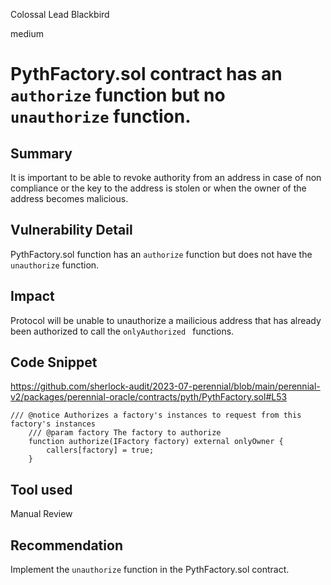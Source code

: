 Colossal Lead Blackbird

medium

# PythFactory.sol contract has an `authorize` function but no `unauthorize` function.
## Summary
It is important to be able to revoke authority from an address in case of non compliance or the key to the address is stolen or when the owner of the address becomes malicious.

## Vulnerability Detail
PythFactory.sol function has an `authorize` function but does not have the `unauthorize` function.

## Impact
Protocol will be unable to unauthorize a mailicious address that has already been authorized to call the `onlyAuthorized ` functions.

## Code Snippet
https://github.com/sherlock-audit/2023-07-perennial/blob/main/perennial-v2/packages/perennial-oracle/contracts/pyth/PythFactory.sol#L53

```solidity
/// @notice Authorizes a factory's instances to request from this factory's instances
    /// @param factory The factory to authorize
    function authorize(IFactory factory) external onlyOwner {
        callers[factory] = true;
    }
```
## Tool used
Manual Review

## Recommendation
Implement the `unauthorize` function in the PythFactory.sol contract.